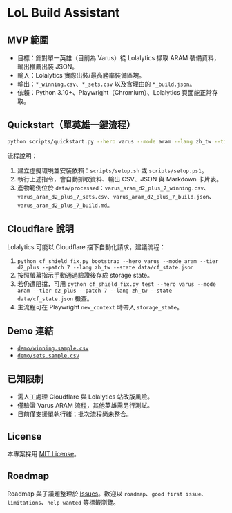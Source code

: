 # LoL Build Assistant

## MVP 範圍
- 目標：針對單一英雄（目前為 Varus）從 Lolalytics 擷取 ARAM 裝備資料，輸出推薦出裝 JSON。
- 輸入：Lolalytics 實際出裝/最高勝率裝備區塊。
- 輸出：`*_winning.csv`、`*_sets.csv` 以及含理由的 `*_build.json`。
- 依賴：Python 3.10+、Playwright（Chromium）、Lolalytics 頁面能正常存取。

## Quickstart（單英雄一鍵流程）
```bash
python scripts/quickstart.py --hero varus --mode aram --lang zh_tw --tier d2_plus --patch 7 --out data/processed
```
流程說明：
1. 建立虛擬環境並安裝依賴：`scripts/setup.sh` 或 `scripts/setup.ps1`。
2. 執行上述指令，會自動抓取資料、輸出 CSV、JSON 與 Markdown 卡片表。
3. 產物範例位於 `data/processed`：`varus_aram_d2_plus_7_winning.csv`、`varus_aram_d2_plus_7_sets.csv`、`varus_aram_d2_plus_7_build.json`、`varus_aram_d2_plus_7_build.md`。

## Cloudflare 說明
Lolalytics 可能以 Cloudflare 擋下自動化請求，建議流程：
1. `python cf_shield_fix.py bootstrap --hero varus --mode aram --tier d2_plus --patch 7 --lang zh_tw --state data/cf_state.json`
2. 按照螢幕指示手動通過驗證後存成 storage state。
3. 若仍遭阻擋，可用 `python cf_shield_fix.py test --hero varus --mode aram --tier d2_plus --patch 7 --lang zh_tw --state data/cf_state.json` 檢查。
4. 主流程可在 Playwright `new_context` 時帶入 `storage_state`。

## Demo 連結
- [`demo/winning.sample.csv`](demo/winning.sample.csv)
- [`demo/sets.sample.csv`](demo/sets.sample.csv)

## 已知限制
- 需人工處理 Cloudflare 與 Lolalytics 站改版風險。
- 僅驗證 Varus ARAM 流程，其他英雄需另行測試。
- 目前僅支援單執行緒；批次流程尚未整合。

## License
本專案採用 [MIT License](LICENSE)。

## Roadmap
Roadmap 與子議題整理於 [Issues](../../issues)。歡迎以 `roadmap`、`good first issue`、`limitations`、`help wanted` 等標籤瀏覽。
